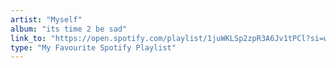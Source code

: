 ```yaml
---
artist: "Myself"
album: "its time 2 be sad"
link_to: "https://open.spotify.com/playlist/1juWKLSp2zpR3A6Jv1tPCl?si=wE-4KZDpQryz0T-w9Ic2rA"
type: "My Favourite Spotify Playlist"
---
```

